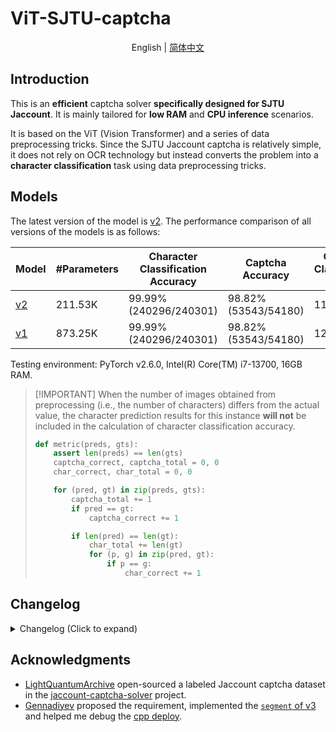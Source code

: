 # ViT-SJTU-captcha

<div align="center">

English | [简体中文](README_zh-CN.md)

</div>

## Introduction

This is an **efficient** captcha solver **specifically designed for SJTU Jaccount**. It is mainly tailored for **low RAM** and **CPU inference** scenarios.

It is based on the ViT (Vision Transformer) and a series of data preprocessing tricks. Since the SJTU Jaccount captcha is relatively simple, it does not rely on OCR technology but instead converts the problem into a **character classification** task using data preprocessing tricks.

## Models

The latest version of the model is [v2](v2). The performance comparison of all versions of the models is as follows:

| Model | #Parameters | Character Classification Accuracy | Captcha Accuracy | Character Classification FPS | Captcha FPS FPS | Preprocessing FPS | Weights |
| --- | --- | --- | --- | --- | --- | --- | --- |
| [v2](v2) | 211.53K | 99.99% (240296/240301) | 98.82% (53543/54180) | 1174.71 | 98.43 | 157.62 | [weights](https://github.com/fanqiNO1/ViT-SJTU-captcha/releases/tag/model-v2) |
| [v1](v1) | 873.25K | 99.99% (240296/240301) | 98.82% (53543/54180) | 1293.20 | 85.02 | 120.53 | [weights](https://github.com/fanqiNO1/ViT-SJTU-captcha/releases/tag/model) |

Testing environment: PyTorch v2.6.0, Intel(R) Core(TM) i7-13700, 16GB RAM.

> \[!IMPORTANT\]
> When the number of images obtained from preprocessing (i.e., the number of characters) differs from the actual value, the character prediction results for this instance **will not** be included in the calculation of character classification accuracy.
>
> ```python
> def metric(preds, gts):
>     assert len(preds) == len(gts)
>     captcha_correct, captcha_total = 0, 0
>     char_correct, char_total = 0, 0
>
>     for (pred, gt) in zip(preds, gts):
>         captcha_total += 1
>         if pred == gt:
>             captcha_correct += 1
>
>         if len(pred) == len(gt):
>             char_total += len(gt)
>             for (p, g) in zip(pred, gt):
>                 if p == g:
>                     char_correct += 1
> ```

## Changelog

<details>
<summary>Changelog (Click to expand)</summary>

- 2024.12.25: ViT-SJTU-captcha v2 is released. It references LLaMA's improvements to the Transformer (SwiGLU, GQA, etc.). Although the overall architecture is similar to Qwen2.5-VL's Vision Tower, it is released earlier than Qwen2.5-VL. Without changing the accuracy, it optimizes the model parameter count and RAM requirements.

- 2023.02.26: ViT-SJTU-captcha v1 is released. It is based on vit_pytorch v1.0.0. The model architecture is standard ViT.

</details>

## Acknowledgments

- [LightQuantumArchive](https://github.com/LightQuantumArchive) open-sourced a labeled Jaccount captcha dataset in the [jaccount-captcha-solver](https://github.com/LightQuantumArchive/jaccount-captcha-solver) project.
- [Gennadiyev](https://github.com/Gennadiyev) proposed the requirement, implemented the [`segment` of v3](v3/train/segment.py) and helped me debug the [cpp deploy](v3/deploy/csrc/vit_captcha.cpp).
